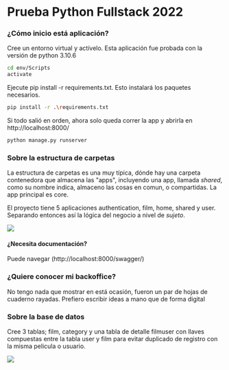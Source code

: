 # Prueba Python Fullstack 2022

### ¿Cómo inicio está aplicación?


Cree un entorno virtual y actívelo. Esta aplicación fue probada con la versión de python 3.10.6
```sh
cd env/Scripts
activate
```

Ejecute pip install -r requirements.txt. Esto instalará los paquetes necesarios. 
```sh
pip install -r .\requirements.txt
```
Si todo salió en orden, ahora solo queda correr la app y abrirla en http://localhost:8000/
```sh
python manage.py runserver
```


### Sobre la estructura de carpetas
La estructura de carpetas es una muy típica, dónde hay una carpeta contenedora que almacena las "apps", incluyendo una app, llamada *shared*, como su nombre indica, almaceno las cosas en comun, o compartidas. La app principal es core.

El proyecto tiene 5 aplicaciones authentication, film, home, shared y user. Separando entonces así la lógica del negocio a nivel de *sujeto*.

![](http://corralesdev.com/wp-content/uploads/2022/12/estructura-de-carpetas.png)

#### ¿Necesita documentación?
Puede navegar (http://localhost:8000/swagger/) 

### ¿Quiere conocer mi backoffice?
No tengo nada que mostrar en está ocasión, fueron un par de hojas de cuaderno rayadas. Prefiero escribir ideas a mano que de forma digital

### Sobre la base de datos

Cree 3 tablas; film, category y una tabla de detalle filmuser con llaves compuestas entre la tabla user y film para evitar duplicado de registro con la misma pelicula o usuario.

![](http://corralesdev.com/wp-content/uploads/2022/12/base-de-datos.png)
